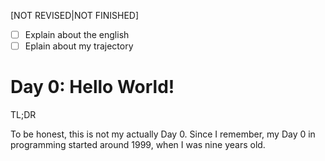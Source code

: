[NOT REVISED|NOT FINISHED]
- [ ] Explain about the english
- [ ] Eplain about my trajectory 

# Day 0: Hello World! 

TL;DR

To be honest, this is not my actually Day 0. 
Since I remember, my Day 0 in programming started around 1999, when I was nine years old.  



